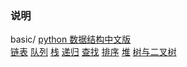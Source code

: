 ### 说明


basic/
        [python 数据结构中文版 ](https://github.com/xingyushu/datastructure_learning/blob/master/python/basic/python-data-structure-cn.pdf)   <br/>
        [链表](https://github.com/xingyushu/datastructure_learning/tree/master/python/basic/Linklist)
        [队列](https://github.com/xingyushu/datastructure_learning/tree/master/python/basic/Queue)
        [栈](https://github.com/xingyushu/datastructure_learning/tree/master/python/basic/Stack)
        [递归](https://github.com/xingyushu/datastructure_learning/tree/master/python/basic/recursion)
        [查找](https://github.com/xingyushu/datastructure_learning/tree/master/python/basic/Search)
        [排序](https://github.com/xingyushu/datastructure_learning/tree/master/python/basic/Sort)
        [堆](https://github.com/xingyushu/datastructure_learning/tree/master/python/basic/Heap)
        [树与二叉树](https://github.com/xingyushu/datastructure_learning/tree/master/python/basic/Tree)
        
        


